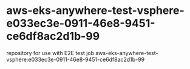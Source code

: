 # aws-eks-anywhere-test-vsphere-e033ec3e-0911-46e8-9451-ce6df8ac2d1b-99
repository for use with E2E test job aws-eks-anywhere-test-vsphere:e033ec3e-0911-46e8-9451-ce6df8ac2d1b-99

